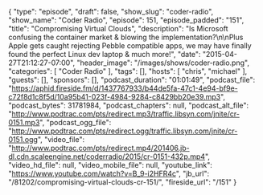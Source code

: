 {
  "type": "episode",
  "draft": false,
  "show_slug": "coder-radio",
  "show_name": "Coder Radio",
  "episode": 151,
  "episode_padded": "151",
  "title": "Compromising Virtual Clouds",
  "description": "Is Microsoft confusing the container market & blowing the implementation?\n\nPlus Apple gets caught rejecting Pebble compatible apps, we may have finally found the perfect Linux dev laptop & much more!",
  "date": "2015-04-27T21:12:27-07:00",
  "header_image": "/images/shows/coder-radio.png",
  "categories": [
    "Coder Radio"
  ],
  "tags": [],
  "hosts": [
    "chris",
    "michael"
  ],
  "guests": [],
  "sponsors": [],
  "podcast_duration": "01:01:49",
  "podcast_file": "https://aphid.fireside.fm/d/1437767933/b44de5fa-47c1-4e94-bf9e-c72f8d1c8f5d/10a95b41-023f-4984-9284-c8429bb20e39.mp3",
  "podcast_bytes": 31781984,
  "podcast_chapters": null,
  "podcast_alt_file": "http://www.podtrac.com/pts/redirect.mp3/traffic.libsyn.com/jnite/cr-0151.mp3",
  "podcast_ogg_file": "http://www.podtrac.com/pts/redirect.ogg/traffic.libsyn.com/jnite/cr-0151.ogg",
  "video_file": "http://www.podtrac.com/pts/redirect.mp4/201406.jb-dl.cdn.scaleengine.net/coderradio/2015/cr-0151-432p.mp4",
  "video_hd_file": null,
  "video_mobile_file": null,
  "youtube_link": "https://www.youtube.com/watch?v=B_9-i2HFR4c",
  "jb_url": "/81202/compromising-virtual-clouds-cr-151/",
  "fireside_url": "/151"
}

